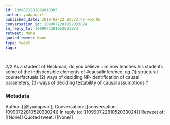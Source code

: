 ```yaml
---
id: 1099072281869840385
author: yudapearl
published_date: 2019-02-22 22:23:46 +00:00
conversation_id: 1099072281052033024
in_reply_to: 1099072281052033024
retweet: None
quoted_tweet: None
type: tweet
tags:

---
```


2/2
As a student of Heckman, do you believe Jim now teaches his students some of the indispensible elements of #causalinference, eg (1) structural counterfactuals
(2) ways of deciding NP-identification of causal parameters, (3) ways of deciding testability of causal assumptions ?

### Metadata

Author: [[@yudapearl]]
Conversation: [[conversation-1099072281052033024]]
In reply to: [[1099072281052033024]]
Retweet of: [[None]]
Quoted tweet: [[None]]
